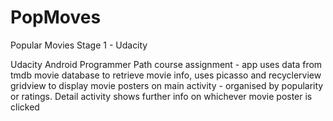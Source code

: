 # PopMoves
Popular Movies Stage 1 - Udacity

Udacity Android Programmer Path course assignment - app uses data from tmdb movie database to retrieve movie info, uses picasso and recyclerview gridview to display movie posters on main activity - organised by popularity or ratings. Detail activity shows further info on whichever movie poster is clicked
